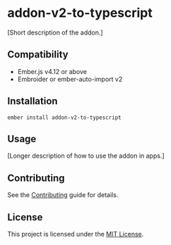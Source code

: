 # addon-v2-to-typescript

[Short description of the addon.]

## Compatibility

- Ember.js v4.12 or above
- Embroider or ember-auto-import v2

## Installation

```
ember install addon-v2-to-typescript
```

## Usage

[Longer description of how to use the addon in apps.]

## Contributing

See the [Contributing](CONTRIBUTING.md) guide for details.

## License

This project is licensed under the [MIT License](LICENSE.md).
